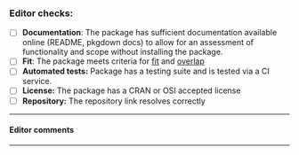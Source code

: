 ### Editor checks:

- [ ] **Documentation**: The package has sufficient documentation available online (README, pkgdown docs) to allow for an assessment of functionality and scope without installing the package.
- [ ] **Fit**: The package meets criteria for [fit](https://devguide.ropensci.org/policies.html#package-categories) and [overlap](https://devguide.ropensci.org/policies.html#overlap)
- [ ] **Automated tests:** Package has a testing suite and is tested via a CI service.
- [ ] **License:** The package has a CRAN or OSI accepted license
- [ ] **Repository:** The repository link resolves correctly

---

#### Editor comments

---

